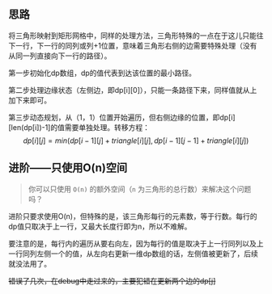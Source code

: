## 思路

将三角形映射到矩形网格中，同样的处理方法，三角形特殊的一点在于这儿只能往下一行，下一行的同列或列+1位置，意味着三角形右侧的边需要特殊处理（没有从同一列直接向下一行的路径）。

第一步初始化dp数组，dp的值代表到达该位置的最小路径。

第二步处理边缘状态（左侧边，即dp\[i\]\[0\]），只能一条路径下来，同样值就从上加下来即可。

第三步动态规划，从（1，1）位置开始遍历，但右侧边缘的位置，即dp\[i\]\[len(dp\[i\])-1\]的值需要单独处理。转移方程：
$$
dp[i][j] = min(dp[i-1][j]+triangle[i][j], dp[i-1][j-1]+triangle[i][j])
$$

## 进阶——只使用O(n)空间

> 你可以只使用 `O(n)` 的额外空间（`n` 为三角形的总行数）来解决这个问题吗？

进阶只要求使用O(n)，但特殊的是，该三角形每行的元素数，等于行数。每行的dp值只取决于上一行，又最大长度行即为n，所以不难解。

要注意的是，每行内的遍历从要右向左，因为每行的值是取决于上一行同列以及上一行同列左侧一个的值，从左向右更新一维dp数组的话，左侧值被更新了，后续就没法用了。

~~错误了几次，在debug中走过来的，主要犯错在更新两个边的dp[j]~~


